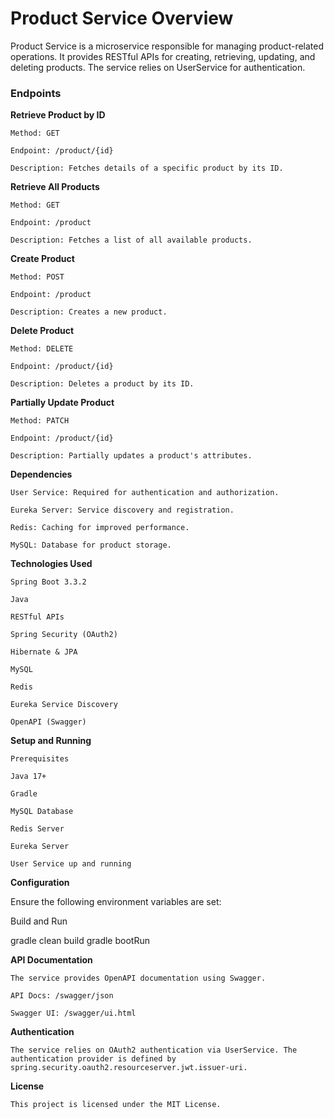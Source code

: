 # **Product Service Overview**

Product Service is a microservice responsible for managing product-related operations. It provides RESTful APIs for creating, retrieving, updating, and deleting products. The service relies on UserService for authentication.

### **Endpoints**

**Retrieve Product by ID**

    Method: GET
    
    Endpoint: /product/{id}
    
    Description: Fetches details of a specific product by its ID.

**Retrieve All Products**

    Method: GET
    
    Endpoint: /product
    
    Description: Fetches a list of all available products.

**Create Product**

    Method: POST
    
    Endpoint: /product
    
    Description: Creates a new product.

**Delete Product**

    Method: DELETE
    
    Endpoint: /product/{id}
    
    Description: Deletes a product by its ID.

**Partially Update Product**

    Method: PATCH
    
    Endpoint: /product/{id}
    
    Description: Partially updates a product's attributes.

**Dependencies**

    User Service: Required for authentication and authorization.
    
    Eureka Server: Service discovery and registration.
    
    Redis: Caching for improved performance.
    
    MySQL: Database for product storage.

**Technologies Used**

    Spring Boot 3.3.2
    
    Java
    
    RESTful APIs
    
    Spring Security (OAuth2)
    
    Hibernate & JPA
    
    MySQL
    
    Redis
    
    Eureka Service Discovery
    
    OpenAPI (Swagger)

**Setup and Running**

    Prerequisites
    
    Java 17+
    
    Gradle
    
    MySQL Database
    
    Redis Server
    
    Eureka Server
    
    User Service up and running

**Configuration**

Ensure the following environment variables are set:

Build and Run

gradle clean build
gradle bootRun

**API Documentation**

    The service provides OpenAPI documentation using Swagger.
    
    API Docs: /swagger/json
    
    Swagger UI: /swagger/ui.html

**Authentication**

    The service relies on OAuth2 authentication via UserService. The authentication provider is defined by spring.security.oauth2.resourceserver.jwt.issuer-uri.

**License**

    This project is licensed under the MIT License.

